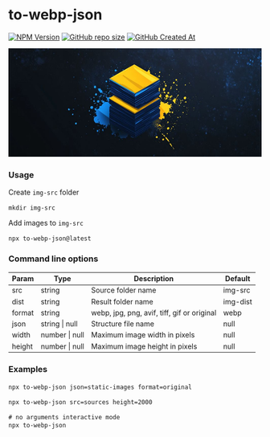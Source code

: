 # to-webp-json

[![NPM Version](https://img.shields.io/npm/v/to-webp-json?style=flat&logo=npm&label=version&color=cb3837)](https://www.npmjs.com/package/to-webp-json)
[![GitHub repo size](https://img.shields.io/github/repo-size/astrotrain55/to-webp-json?style=flat&logo=github)](https://github.com/astrotrain55/to-webp-json)
[![GitHub Created At](https://img.shields.io/github/created-at/astrotrain55/to-webp-json?style=flat&logo=github)](https://github.com/astrotrain55/to-webp-json)

[![to-webp-json](logo.jpg)](https://github.com/astrotrain55/to-webp-json)

### Usage

Create `img-src` folder

```shell
mkdir img-src
```

Add images to `img-src`

```shell
npx to-webp-json@latest
```

### Command line options

| Param  | Type           | Description                                 | Default  |
| ------ | -------------- | ------------------------------------------- | -------- |
| src    | string         | Source folder name                          | img-src  |
| dist   | string         | Result folder name                          | img-dist |
| format | string         | webp, jpg, png, avif, tiff, gif or original | webp     |
| json   | string \| null | Structure file name                         | null     |
| width  | number \| null | Maximum image width in pixels               | null     |
| height | number \| null | Maximum image height in pixels              | null     |

### Examples

```shell
npx to-webp-json json=static-images format=original
```

```shell
npx to-webp-json src=sources height=2000
```

```shell
# no arguments interactive mode
npx to-webp-json
```
